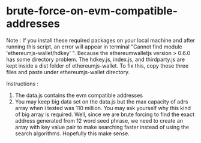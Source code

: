 # brute-force-on-evm-compatible-addresses

Note : If you install these required packages on your local machine and after running this script, an error will appear in terminal "Cannot find module 'ethereumjs-wallet/hdkey' ". Because the ethereumwalletjs version > 0.6.0 has some directory problem. The hdkey.js, index.js, and thirdparty.js are kept inside a dist folder of ethereumjs-wallet. To fix this, copy these three files and paste under ethereumjs-wallet directory.

Instructions : 
1. The data.js contains the evm compatible addresses
2. You may keep big data set on the data.js but the max capacity of adrs array when i tested was 110 million. You may ask yourself why this kind                   of big array is required. Well, since we are brute forcing to find the exact address generated from 12 word seed phrase, we need to create an                   array with key value pair to make searching faster instead of using the search algorithms. Hopefully this make sense.
